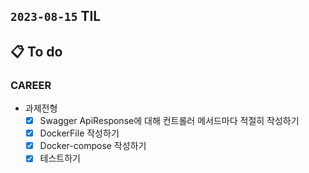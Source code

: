 ## `2023-08-15` TIL

## 📋 To do

### CAREER

- 과제전형
  - [x] Swagger ApiResponse에 대해 컨트롤러 메서드마다 적절히 작성하기
  - [x] DockerFile 작성하기
  - [x] Docker-compose 작성하기
  - [x] 테스트하기